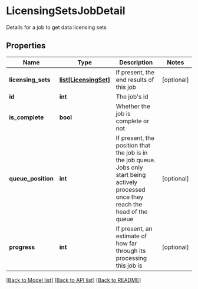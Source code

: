 # LicensingSetsJobDetail

Details for a job to get data licensing sets

## Properties
Name | Type | Description | Notes
------------ | ------------- | ------------- | -------------
**licensing_sets** | [**list[LicensingSet]**](LicensingSet.md) | If present, the end results of this job | [optional] 
**id** | **int** | The job&#39;s id | 
**is_complete** | **bool** | Whether the job is complete or not | 
**queue_position** | **int** | If present, the position that the job is in the job queue.  Jobs only start being actively processed once they reach the head of the queue | [optional] 
**progress** | **int** | If present, an estimate of how far through its processing this job is | [optional] 

[[Back to Model list]](../README.md#documentation-for-models) [[Back to API list]](../README.md#documentation-for-api-endpoints) [[Back to README]](../README.md)


